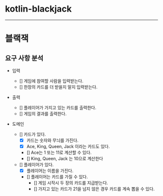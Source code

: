 # kotlin-blackjack

---

# 블랙잭

## 요구 사항 분석

- 입력
  - [] 게임에 참여할 사람을 입력받는다.
  - [] 한장의 카드를 더 받을지 말지 입력받는다.

- 출력
  - [] 플레이어가 가지고 있는 카드를 출력한다.
  - [] 게임의 결과를 출력한다.

- 도메인
  - [] 카드가 있다.
    - [x] 카드는 숫자와 무늬를 가진다.
    - [x] Ace, King, Queen, Jack 이라는 카드도 있다. 
    - [] Ace는 1 또는 11로 계산할 수 있다.
    - [] King, Queen, Jack 는 10으로 계산한다
  - [] 플레이어가 있다.
    - [x] 플레이어는 이름을 가진다.
    - [] 플레이어는 카드를 가질 수 있다.
      - [] 게임 시작시 두 장의 카드를 지급받는다.
      - [] 가지고 있는 카드가 21을 넘지 않은 경우 카드를 계속 뽑을 수 있다.
  